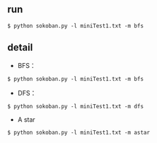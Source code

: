 ## run
```
$ python sokoban.py -l miniTest1.txt -m bfs
```
## detail

* BFS：

```
$ python sokoban.py -l miniTest1.txt -m bfs
```

* DFS：

```
$ python sokoban.py -l miniTest1.txt -m dfs
```

* A star

```
$ python sokoban.py -l miniTest1.txt -m astar
```
